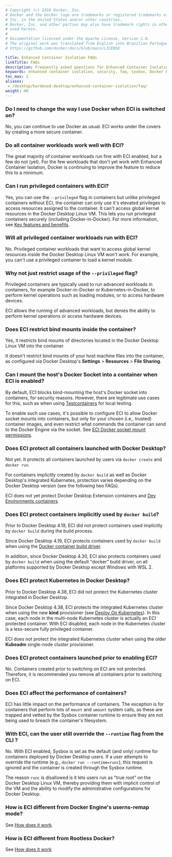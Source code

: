 ```yaml
---
# Copyright (c) 2016 Docker, Inc.
# Docker and the Docker logo are trademarks or registered trademarks of Docker,
# Inc. in the United States and/or other countries.
# Docker, Inc. and other parties may also have trademark rights in other terms
# used herein.
#
# Documentation licensed under the Apache License, Version 2.0.
# The original work was translated from English into Brazilian Portuguese.
# https://github.com/docker/docs/blob/main/LICENSE

title: Enhanced Container Isolation FAQs
linkTitle: FAQs
description: Frequently asked questions for Enhanced Container Isolation
keywords: enhanced container isolation, security, faq, sysbox, Docker Desktop
toc_max: 2
aliases:
 - /desktop/hardened-desktop/enhanced-container-isolation/faq/
weight: 40
---
```

### Do I need to change the way I use Docker when ECI is switched on?

No, you can continue to use Docker as usual. ECI works under the covers by
creating a more secure container.

### Do all container workloads work well with ECI?

The great majority of container workloads run fine with ECI enabled, but a few
do not (yet). For the few workloads that don't yet work with Enhanced Container
Isolation, Docker is continuing to improve the feature to reduce this to a
minimum.

### Can I run privileged containers with ECI?

Yes, you can use the `--privileged` flag in containers but unlike privileged
containers without ECI, the container can only use it's elevated privileges to
access resources assigned to the container. It can't access global kernel
resources in the Docker Desktop Linux VM. This lets you run privileged
containers securely (including Docker-in-Docker). For more information, see [Key features and benefits](features-benefits.md#privileged-containers-are-also-secured).

### Will all privileged container workloads run with ECI?

No. Privileged container workloads that want to access global kernel resources
inside the Docker Desktop Linux VM won't work. For example, you can't use a
privileged container to load a kernel module.

### Why not just restrict usage of the `--privileged` flag?

Privileged containers are typically used to run advanced workloads in
containers, for example Docker-in-Docker or Kubernetes-in-Docker, to
perform kernel operations such as loading modules, or to access hardware
devices.

ECI allows the running of advanced workloads, but denies the ability to perform
kernel operations or access hardware devices.

### Does ECI restrict bind mounts inside the container?

Yes, it restricts bind mounts of directories located in the Docker Desktop Linux
VM into the container.

It doesn't restrict bind mounts of your host machine files into the container,
as configured via Docker Desktop's **Settings** > **Resources** > **File Sharing**.

### Can I mount the host's Docker Socket into a container when ECI is enabled?

By default, ECI blocks bind-mounting the host's Docker socket into containers,
for security reasons. However, there are legitimate use cases for this, such as
when using [Testcontainers](https://testcontainers.com/) for local testing.

To enable such use cases, it's possible to configure ECI to allow Docker socket
mounts into containers, but only for your chosen (i.e,. trusted) container images, and
even restrict what commands the container can send to the Docker Engine via the socket.
See [ECI Docker socket mount permissions](config.md#docker-socket-mount-permissions).

### Does ECI protect all containers launched with Docker Desktop?

Not yet. It protects all containers launched by users via `docker create` and
`docker run`.

For containers implicitly created by `docker build` as well as Docker
Desktop's integrated Kubernetes, protection varies depending on the Docker
Desktop version (see the following two FAQs).

ECI does not yet protect Docker Desktop Extension containers and
[Dev Environments containers](/manuals/desktop/features/dev-environments/_index.md).

### Does ECI protect containers implicitly used by `docker build`?

Prior to Docker Desktop 4.19, ECI did not protect containers used implicitly
by `docker build` during the build process.

Since Docker Desktop 4.19, ECI protects containers used by `docker build`
when using the [Docker container build driver](/manuals/build/builders/drivers/_index.md).

In addition, since Docker Desktop 4.30, ECI also protects containers used by
`docker build` when using the default "docker" build driver, on all
platforms supported by Docker Desktop except Windows with WSL 2.

### Does ECI protect Kubernetes in Docker Desktop?

Prior to Docker Desktop 4.38, ECI did not protect the Kubernetes cluster
integrated in Docker Desktop.

Since Docker Desktop 4.38, ECI protects the integrated Kubernetes cluster
when using the new **kind** provisioner (see [Deploy On Kubernetes](/manuals/desktop/features/kubernetes.md)).
In this case, each node in the multi-node Kubernetes cluster is actually an ECI
protected container. With ECI disabled, each node in the Kubernetes cluster is
a less-secure fully privileged container.

ECI does not protect the integrated Kubernetes cluster when using the
older **Kubeadm** single-node cluster provisioner.

### Does ECI protect containers launched prior to enabling ECI?

No. Containers created prior to switching on ECI are not protected. Therefore, it is
recommended you remove all containers prior to switching on ECI.

### Does ECI affect the performance of containers?

ECI has little impact on the performance of
containers. The exception is for containers that perform lots of `mount` and
`umount` system calls, as these are trapped and vetted by the Sysbox container
runtime to ensure they are not being used to breach the container's filesystem.

### With ECI, can the user still override the `--runtime` flag from the CLI ?

No. With ECI enabled, Sysbox is set as the default (and only) runtime for
containers deployed by Docker Desktop users. If a user attempts to override the
runtime (e.g., `docker run --runtime=runc`), this request is ignored and the
container is created through the Sysbox runtime.

The reason `runc` is disallowed is it lets users run as "true
root" on the Docker Desktop Linux VM, thereby providing them with implicit
control of the VM and the ability to modify the administrative configurations
for Docker Desktop.

### How is ECI different from Docker Engine's userns-remap mode?

See [How does it work](how-eci-works.md#enhanced-container-isolation-vs-docker-userns-remap-mode).

### How is ECI different from Rootless Docker?

See [How does it work](how-eci-works.md#enhanced-container-isolation-vs-rootless-docker)
